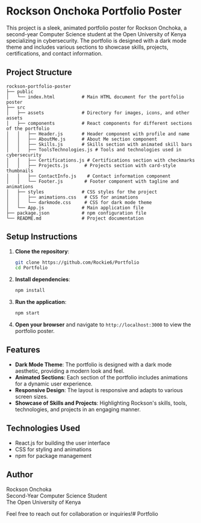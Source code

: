 # Rockson Onchoka Portfolio Poster

This project is a sleek, animated portfolio poster for Rockson Onchoka, a second-year Computer Science student at the Open University of Kenya specializing in cybersecurity. The portfolio is designed with a dark mode theme and includes various sections to showcase skills, projects, certifications, and contact information.

## Project Structure

```
rockson-portfolio-poster
├── public
│   └── index.html          # Main HTML document for the portfolio poster
├── src
│   ├── assets              # Directory for images, icons, and other assets
│   ├── components          # React components for different sections of the portfolio
│   │   ├── Header.js       # Header component with profile and name
│   │   ├── AboutMe.js      # About Me section component
│   │   ├── Skills.js       # Skills section with animated skill bars
│   │   ├── ToolsTechnologies.js # Tools and technologies used in cybersecurity
│   │   ├── Certifications.js # Certifications section with checkmarks
│   │   ├── Projects.js      # Projects section with card-style thumbnails
│   │   ├── ContactInfo.js    # Contact information component
│   │   └── Footer.js        # Footer component with tagline and animations
│   ├── styles              # CSS styles for the project
│   │   ├── animations.css   # CSS for animations
│   │   └── darkmode.css     # CSS for dark mode theme
│   └── App.js              # Main application file
├── package.json            # npm configuration file
└── README.md               # Project documentation
```

## Setup Instructions

1. **Clone the repository**:
   ```bash
   git clone https://github.com/Rockie6/Portfolio
   cd Portfolio
   ```

2. **Install dependencies**:
   ```bash
   npm install
   ```

3. **Run the application**:
   ```bash
   npm start
   ```

4. **Open your browser** and navigate to `http://localhost:3000` to view the portfolio poster.

## Features

- **Dark Mode Theme**: The portfolio is designed with a dark mode aesthetic, providing a modern look and feel.
- **Animated Sections**: Each section of the portfolio includes animations for a dynamic user experience.
- **Responsive Design**: The layout is responsive and adapts to various screen sizes.
- **Showcase of Skills and Projects**: Highlighting Rockson's skills, tools, technologies, and projects in an engaging manner.

## Technologies Used

- React.js for building the user interface
- CSS for styling and animations
- npm for package management

## Author

Rockson Onchoka  
Second-Year Computer Science Student  
The Open University of Kenya

Feel free to reach out for collaboration or inquiries!# Portfolio
